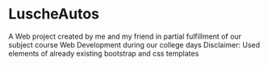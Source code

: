# LuscheAutos
A Web project created by me and my friend in partial fulfillment of our subject course Web Development during our college days
Disclaimer: Used elements of already existing bootstrap and css templates
